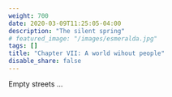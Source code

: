 ```yaml
---
weight: 700
date: 2020-03-09T11:25:05-04:00
description: "The silent spring"
# featured_image: "/images/esmeralda.jpg"
tags: []
title: "Chapter VII: A world wihout people"
disable_share: false
---
```

Empty streets ...
